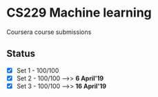 # CS229 Machine learning

Coursera course submissions

## Status

* [x] Set 1 - 100/100
* [x] Set 2 - 100/100 -->> **6 April'19**
* [x] Set 3 - 100/100 -->> **16 April'19**
